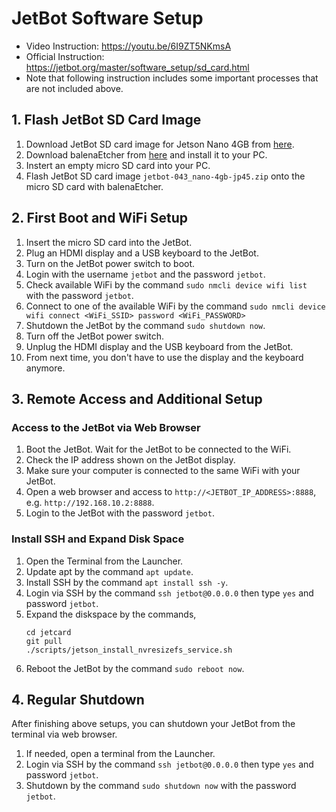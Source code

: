# JetBot Software Setup
- Video Instruction: https://youtu.be/6I9ZT5NKmsA
- Official Instruction: https://jetbot.org/master/software_setup/sd_card.html
- Note that following instruction includes some important processes that are not included above.

## 1. Flash JetBot SD Card Image
1. Download JetBot SD card image for Jetson Nano 4GB from [here](https://drive.google.com/file/d/1o08RPDRZuDloP_o76tCoSngvq1CVuCDh/view?usp=sharing).
2. Download balenaEtcher from [here](https://www.balena.io/etcher/) and install it to your PC.
3. Instert an empty micro SD card into your PC.
4. Flash JetBot SD card image ```jetbot-043_nano-4gb-jp45.zip``` onto the micro SD card with balenaEtcher.

## 2. First Boot and WiFi Setup
1. Insert the micro SD card into the JetBot.
2. Plug an HDMI display and a USB keyboard to the JetBot.
3. Turn on the JetBot power switch to boot.
4. Login with the username ```jetbot``` and the password ```jetbot```.
5. Check available WiFi by the command ```sudo nmcli device wifi list``` with the password ```jetbot```.
6. Connect to one of the available WiFi by the command ```sudo nmcli device wifi connect <WiFi_SSID> password <WiFi_PASSWORD>```
7. Shutdown the JetBot by the command ```sudo shutdown now```.
8. Turn off the JetBot power switch.
9. Unplug the HDMI display and the USB keyboard from the JetBot.
10. From next time, you don't have to use the display and the keyboard anymore.

## 3. Remote Access and Additional Setup
### Access to the JetBot via Web Browser
1. Boot the JetBot. Wait for the JetBot to be connected to the WiFi.
2. Check the IP address shown on the JetBot display.
3. Make sure your computer is connected to the same WiFi with your JetBot.
4. Open a web browser and access to ```http://<JETBOT_IP_ADDRESS>:8888```, e.g. ```http://192.168.10.2:8888```.
5. Login to the JetBot with the password ```jetbot```.

### Install SSH and Expand Disk Space
1. Open the Terminal from the Launcher.
2. Update apt by the command ```apt update```.
3. Install SSH by the command ```apt install ssh -y```.
4. Login via SSH by the command ```ssh jetbot@0.0.0.0``` then type ```yes``` and password ```jetbot```.
5. Expand the diskspace by the commands,
    ```
    cd jetcard
    git pull
    ./scripts/jetson_install_nvresizefs_service.sh
    ```
1. Reboot the JetBot by the command ```sudo reboot now```.

## 4. Regular Shutdown
After finishing above setups, you can shutdown your JetBot from the terminal via web browser.
1. If needed, open a terminal from the Launcher.
1. Login via SSH by the command ```ssh jetbot@0.0.0.0``` then type ```yes``` and password ```jetbot```.
2. Shutdown by the command ```sudo shutdown now``` with the password ```jetbot```.
